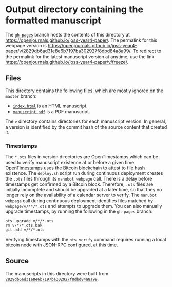# Output directory containing the formatted manuscript

The [`gh-pages`](https://github.com/openjournals/joss-year4-paper/tree/gh-pages) branch hosts the contents of this directory at <https://openjournals.github.io/joss-year4-paper/>.
The permalink for this webpage version is <https://openjournals.github.io/joss-year4-paper/v/2829db6ad31e8e6b7197ba302927f8dbd84a8a99/>.
To redirect to the permalink for the latest manuscript version at anytime, use the link <https://openjournals.github.io/joss-year4-paper/v/freeze/>.

## Files

This directory contains the following files, which are mostly ignored on the `master` branch:

+ [`index.html`](index.html) is an HTML manuscript.
+ [`manuscript.pdf`](manuscript.pdf) is a PDF manuscript.

The `v` directory contains directories for each manuscript version.
In general, a version is identified by the commit hash of the source content that created it.

### Timestamps

The `*.ots` files in version directories are OpenTimestamps which can be used to verify manuscript existence at or before a given time.
[OpenTimestamps](https://opentimestamps.org/) uses the Bitcoin blockchain to attest to file hash existence.
The `deploy.sh` script run during continuous deployment creates the `.ots` files through its `manubot webpage` call.
There is a delay before timestamps get confirmed by a Bitcoin block.
Therefore, `.ots` files are initially incomplete and should be upgraded at a later time, so that they no longer rely on the availability of a calendar server to verify.
The `manubot webpage` call during continuous deployment identifies files matched by `webpage/v/**/*.ots` and attempts to upgrade them.
You can also manually upgrade timestamps, by running the following in the `gh-pages` branch:

```shell
ots upgrade v/*/*.ots
rm v/*/*.ots.bak
git add v/*/*.ots
```

Verifying timestamps with the `ots verify` command requires running a local bitcoin node with JSON-RPC configured, at this time.

## Source

The manuscripts in this directory were built from
[`2829db6ad31e8e6b7197ba302927f8dbd84a8a99`](https://github.com/openjournals/joss-year4-paper/commit/2829db6ad31e8e6b7197ba302927f8dbd84a8a99).
